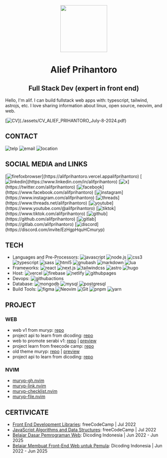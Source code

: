 <div align="center">
  <img width='150px' src="assets/profile.png" />
<h1>
Alief Prihantoro
</h1>
<h2 align="center">Full Stack Dev (expert in front end)</h2>
</div>
Hello, I'm alif. I can build fullstack web apps with: typescript, tailwind, astrojs, etc. I love sharing information about linux, open source, neovim, and web.
<br/>

[![CV](https://img.shields.io/badge/CV-Download-informational?style=flat&logo=googledocs&logoColor=white&color=rgb(0,0,139,.5)&labelColor=00008b)](./assets/CV_ALIEF_PRIHANTORO_July-8-2024.pdf)

## CONTACT
![telp](https://img.shields.io/badge/+6283_8293_83123-Call_Me!-informational?style=flat&logo=whatsapp&logoColor=white&color=rgb(0,0,139,.5)&labelColor=00008b)
![email](https://img.shields.io/badge/alifprihantoro@gmail.com-Email_Me!-informational?style=flat&logo=gmail&logoColor=white&color=rgb(0,0,139,.5)&labelColor=00008b)
![location](https://img.shields.io/badge/Indonesia,-Central_Java-informational?style=flat&logo=google-maps&logoColor=white&color=rgb(0,0,139,.5)&labelColor=00008b)

## SOCIAL MEDIA and LINKS
[![firefoxbrowser](https://img.shields.io/badge/alifprihantoro-visit-informational?style=flat&logo=firefoxbrowser&logoColor=white&color=rgb(0,0,139,.5)&labelColor=00008b)](https://alifprihantoro.vercel.appalifprihantoro)  [![linkedin](https://img.shields.io/badge/alifprihantoro-visit-informational?style=flat&logo=linkedin&logoColor=white&color=rgb(0,0,139,.5)&labelColor=00008b)](https://www.linkedin.com/in/alifprihantoro)  [![x](https://img.shields.io/badge/alifprihantoro-visit-informational?style=flat&logo=x&logoColor=white&color=rgb(0,0,139,.5)&labelColor=00008b)](https://twitter.com/alifprihantoro)  [![facebook](https://img.shields.io/badge/alifprihantoro-visit-informational?style=flat&logo=facebook&logoColor=white&color=rgb(0,0,139,.5)&labelColor=00008b)](https://www.facebook.com/alifprihantoro)  [![instagram](https://img.shields.io/badge/alifprihantoro-visit-informational?style=flat&logo=instagram&logoColor=white&color=rgb(0,0,139,.5)&labelColor=00008b)](https://www.instagram.com/alifprihantoro)  [![threads](https://img.shields.io/badge/alifprihantoro-visit-informational?style=flat&logo=threads&logoColor=white&color=rgb(0,0,139,.5)&labelColor=00008b)](https://www.threads.net/alifprihantoro)  [![youtube](https://img.shields.io/badge/alifprihantoro-visit-informational?style=flat&logo=youtube&logoColor=white&color=rgb(0,0,139,.5)&labelColor=00008b)](https://www.youtube.com/@alifprihantoro)  [![tiktok](https://img.shields.io/badge/alifprihantoro-visit-informational?style=flat&logo=tiktok&logoColor=white&color=rgb(0,0,139,.5)&labelColor=00008b)](https://www.tiktok.com/alifprihantoro)  [![github](https://img.shields.io/badge/alifprihantoro-visit-informational?style=flat&logo=github&logoColor=white&color=rgb(0,0,139,.5)&labelColor=00008b)](https://github.com/alifprihantoro)  [![gitlab](https://img.shields.io/badge/alifprihantoro-visit-informational?style=flat&logo=gitlab&logoColor=white&color=rgb(0,0,139,.5)&labelColor=00008b)](https://gitlab.com/alifprihantoro)  [![discord](https://img.shields.io/badge/muryp-visit-informational?style=flat&logo=discord&logoColor=white&color=rgb(0,0,139,.5)&labelColor=00008b)](https://discord.com/invite/EzHgpHquHCmuryp)

## TECH
- Languages and Pre-Processors: ![javascript](https://img.shields.io/badge/-javascript-00008b?style=flat&logo=javascript&logoColor=white&color=rgb(0,0,139,.5)&labelColor=00008b) ![node.js](https://img.shields.io/badge/-node.js-00008b?style=flat&logo=node.js&logoColor=white&color=rgb(0,0,139,.5)&labelColor=00008b) ![css3](https://img.shields.io/badge/-css3-00008b?style=flat&logo=css3&logoColor=white&color=rgb(0,0,139,.5)&labelColor=00008b) ![typescript](https://img.shields.io/badge/-typescript-00008b?style=flat&logo=typescript&logoColor=white&color=rgb(0,0,139,.5)&labelColor=00008b) ![sass](https://img.shields.io/badge/-sass-00008b?style=flat&logo=sass&logoColor=white&color=rgb(0,0,139,.5)&labelColor=00008b) ![html5](https://img.shields.io/badge/-html5-00008b?style=flat&logo=html5&logoColor=white&color=rgb(0,0,139,.5)&labelColor=00008b) ![gnubash](https://img.shields.io/badge/-gnubash-00008b?style=flat&logo=gnubash&logoColor=white&color=rgb(0,0,139,.5)&labelColor=00008b) ![markdown](https://img.shields.io/badge/-markdown-00008b?style=flat&logo=markdown&logoColor=white&color=rgb(0,0,139,.5)&labelColor=00008b) ![lua](https://img.shields.io/badge/-lua-00008b?style=flat&logo=lua&logoColor=white&color=rgb(0,0,139,.5)&labelColor=00008b)
- Frameworks: ![react](https://img.shields.io/badge/-react-00008b?style=flat&logo=react&logoColor=white&color=rgb(0,0,139,.5)&labelColor=00008b) ![next.js](https://img.shields.io/badge/-next.js-00008b?style=flat&logo=next.js&logoColor=white&color=rgb(0,0,139,.5)&labelColor=00008b) ![tailwindcss](https://img.shields.io/badge/-tailwindcss-00008b?style=flat&logo=tailwindcss&logoColor=white&color=rgb(0,0,139,.5)&labelColor=00008b) ![astro](https://img.shields.io/badge/-astro-00008b?style=flat&logo=astro&logoColor=white&color=rgb(0,0,139,.5)&labelColor=00008b) ![hugo](https://img.shields.io/badge/-hugo-00008b?style=flat&logo=hugo&logoColor=white&color=rgb(0,0,139,.5)&labelColor=00008b)
- Host: ![vercel](https://img.shields.io/badge/-vercel-00008b?style=flat&logo=vercel&logoColor=white&color=rgb(0,0,139,.5)&labelColor=00008b) ![firebase](https://img.shields.io/badge/-firebase-00008b?style=flat&logo=firebase&logoColor=white&color=rgb(0,0,139,.5)&labelColor=00008b) ![netlify](https://img.shields.io/badge/-netlify-00008b?style=flat&logo=netlify&logoColor=white&color=rgb(0,0,139,.5)&labelColor=00008b) ![githubpages](https://img.shields.io/badge/-githubpages-00008b?style=flat&logo=githubpages&logoColor=white&color=rgb(0,0,139,.5)&labelColor=00008b)
- Devops: ![githubactions](https://img.shields.io/badge/-githubactions-00008b?style=flat&logo=githubactions&logoColor=white&color=rgb(0,0,139,.5)&labelColor=00008b)
- Database: ![mongodb](https://img.shields.io/badge/-mongodb-00008b?style=flat&logo=mongodb&logoColor=white&color=rgb(0,0,139,.5)&labelColor=00008b) ![mysql](https://img.shields.io/badge/-mysql-00008b?style=flat&logo=mysql&logoColor=white&color=rgb(0,0,139,.5)&labelColor=00008b) ![postgresql](https://img.shields.io/badge/-postgresql-00008b?style=flat&logo=postgresql&logoColor=white&color=rgb(0,0,139,.5)&labelColor=00008b)
- Build Tools: ![figma](https://img.shields.io/badge/-figma-00008b?style=flat&logo=figma&logoColor=white&color=rgb(0,0,139,.5)&labelColor=00008b) ![Neovim](https://img.shields.io/badge/-Neovim-00008b?style=flat&logo=Neovim&logoColor=white&color=rgb(0,0,139,.5)&labelColor=00008b) ![Git](https://img.shields.io/badge/-Git-00008b?style=flat&logo=Git&logoColor=white&color=rgb(0,0,139,.5)&labelColor=00008b) ![pnpm](https://img.shields.io/badge/-pnpm-00008b?style=flat&logo=pnpm&logoColor=white&color=rgb(0,0,139,.5)&labelColor=00008b) ![yarn](https://img.shields.io/badge/-yarn-00008b?style=flat&logo=yarn&logoColor=white&color=rgb(0,0,139,.5)&labelColor=00008b)

## PROJECT
### WEB
- web v1 from muryp: [repo](https://github.com/muryp/web)
- project api to learn from dicoding: [repo](https://github.com/alifprihantoro/dicoding-restaurant-app)
- web to promote serabi v1: [repo](https://github.com/alifprihantoro/serabi) | [preview](https://bicor.netlify.com)
- project learn from freecode camp: [repo](https://github.com/alifprihantoro/freecode-camp)
- old theme muryp: [repo](https://github.com/alifprihantoro/muryp-new) | [preview](https://muryp.netlify.com)
- project api to learn from dicoding: [repo](https://github.com/alifprihantoro/tugas-dicoding-bakend-api-book-app)
### NVIM
- [muryp-gh.nvim](https://github.com/muryp/muryp-gh.nvim)
- [muryp-link.nvim](https://github.com/muryp/muryp-link.nvim)
- [muryp-checklist.nvim](https://github.com/muryp/muryp-checklist.nvim)
- [muryp-file.nvim](https://github.com/muryp/muryp-file.nvim)

## CERTIVICATE
- [Front End Development Libraries](https://freecodecamp.org/certification/alifmuryp/front-end-development-libraries): freeCodeCamp | Jul 2022
- [JavaScript Algorithms and Data Structures](https://freecodecamp.org/certification/alifmuryp/javascript-algorithms-and-data-structures): freeCodeCamp | Jul 2022
- [Belajar Dasar Pemrograman Web](https://www.dicoding.com/certificates/6RPND1DWRZ2M): Dicoding Indonesia | Jun 2022 - Jun 2025
- [Belajar Membuat Front-End Web untuk Pemula](https://www.dicoding.com/certificates/4EXG5Q5NEXRL): Dicoding Indonesia | Jun 2022 - Jun 2025
